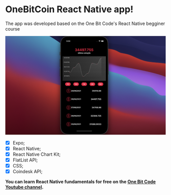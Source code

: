 # OneBitCoin React Native app!

 The app was developed based on the One Bit Code's React Native begginer course

![](onebitcoin.png)

-   [x] Expo;
-   [x] React Native;
-   [x] React Native Chart Kit;
-   [x] FlatList API;
-   [x] CSS;
-   [x] Coindesk API;

**You can learn React Native fundamentals for free on the [One Bit Code Youtube channel](https://www.youtube.com/playlist?list=PLdDT8if5attEd4sRnZBIkNihR-_tE612_).**
